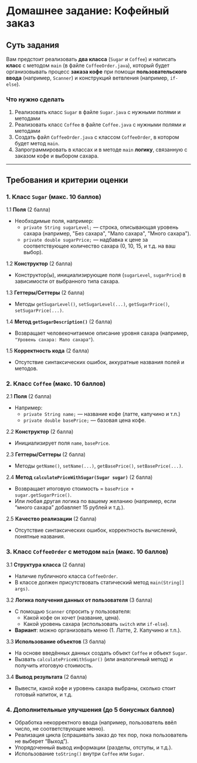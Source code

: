 # Домашнее задание: Кофейный заказ

## Суть задания
Вам предстоит реализовать **два класса** (`Sugar` и `Coffee`) и написать **класс** с методом `main` (в файле `CoffeeOrder.java`), который будет организовывать процесс **заказа кофе** при помощи **пользовательского ввода** (например, `Scanner`) и конструкций ветвления (например, `if-else`).

### Что нужно сделать
1. Реализовать класс `Sugar` в файле `Sugar.java` с нужными полями и методами
2. Реализовать класс `Coffee` в файле `Coffee.java` с нужными полями и методами
3. Создать файл `CoffeeOrder.java` с классом `CoffeeOrder`, в котором будет метод `main`.
4. Запрограммировать в классах и в методе `main` **логику**, связанную с заказом кофе и выбором сахара.

---

## Требования и критерии оценки

### 1. Класс `Sugar` (макс. 10 баллов)

1.1 **Поля** (2 балла)
- Необходимые поля, например:  
  - `private String sugarLevel;` — строка, описывающая уровень сахара (например, "Без сахара", "Мало сахара", "Много сахара").  
  - `private double sugarPrice;` — надбавка к цене за соответствующее количество сахара (0, 10, 15, и т.д. на ваш выбор).

1.2 **Конструктор** (2 балла)
- Конструктор(ы), инициализирующие поля (`sugarLevel`, `sugarPrice`) в зависимости от выбранного типа сахара.

1.3 **Геттеры/Сеттеры** (2 балла)
- Методы `getSugarLevel()`, `setSugarLevel(...)`, `getSugarPrice()`, `setSugarPrice(...)`.

1.4 **Метод `getSugarDescription()`** (2 балла)
- Возвращает человекочитаемое описание уровня сахара (например, `"Уровень сахара: Мало сахара"`).

1.5 **Корректность кода** (2 балла)
- Отсутствие синтаксических ошибок, аккуратные названия полей и методов.

### 2. Класс `Coffee` (макс. 10 баллов)

2.1 **Поля** (2 балла)
- Например:  
  - `private String name;` — название кофе (латте, капучино и т.п.)  
  - `private double basePrice;` — базовая цена кофе.

2.2 **Конструктор** (2 балла)
- Инициализирует поля `name`, `basePrice`.

2.3 **Геттеры/Сеттеры** (2 балла)
- Методы `getName()`, `setName(...)`, `getBasePrice()`, `setBasePrice(...)`.

2.4 **Метод `calculatePriceWithSugar(Sugar sugar)`** (2 балла)
- Возвращает итоговую стоимость = `basePrice + sugar.getSugarPrice()`.  
- Или любая другая логика по вашему желанию (например, если “много сахара” добавляет 15 рублей и т.д.).

2.5 **Качество реализации** (2 балла)
- Отсутствие синтаксических ошибок, корректность вычислений, понятные названия.

### 3. Класс `CoffeeOrder` с методом `main` (макс. 10 баллов)

3.1 **Структура класса** (2 балла)
- Наличие публичного класса `CoffeeOrder`.
- В классе должен присутствовать статический метод `main(String[] args)`.

3.2 **Логика получения данных от пользователя** (3 балла)
- С помощью `Scanner` спросить у пользователя:  
  - Какой кофе он хочет (название, цена).  
  - Какой уровень сахара (использовать `switch` или `if-else`).  
- **Вариант**: можно организовать меню (1. Латте, 2. Капучино и т.п.).  

3.3 **Использование объектов** (3 балла)
- На основе введённых данных создать объект `Coffee` и объект `Sugar`.  
- Вызвать `calculatePriceWithSugar()` (или аналогичный метод) и получить итоговую стоимость.

3.4 **Вывод результата** (2 балла)
- Вывести, какой кофе и уровень сахара выбраны, сколько стоит готовый напиток, и т.д.

### 4. Дополнительные улучшения (до 5 бонусных баллов)
- Обработка некорректного ввода (например, пользователь ввёл число, не соответствующее меню).
- Реализация цикла (спрашивать заказ до тех пор, пока пользователь не выберет “Выход”).
- Упорядоченный вывод информации (разделы, отступы, и т.д.).
- Использование `toString()` внутри `Coffee` или `Sugar`.



